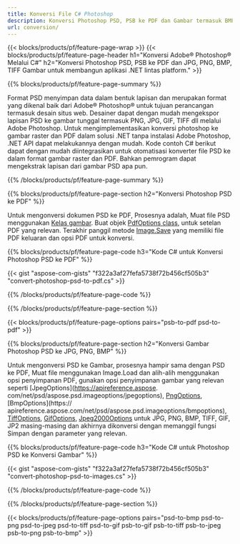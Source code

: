 ```yaml
---
title: Konversi File C# Photoshop
description: Konversi Photoshop PSD, PSB ke PDF dan Gambar termasuk BMP, JPG, PNG, TIFF dengan beberapa baris kode C# melalui perpustakaan .NET.
url: conversion/
---
```


{{< blocks/products/pf/feature-page-wrap >}}
{{< blocks/products/pf/feature-page-header h1="Konversi Adobe® Photoshop® Melalui C#" h2="Konversi Photoshop PSD, PSB ke PDF dan JPG, PNG, BMP, TIFF Gambar untuk membangun aplikasi .NET lintas platform." >}}

{{% blocks/products/pf/feature-page-summary %}}

Format PSD menyimpan data dalam bentuk lapisan dan merupakan format yang dikenal baik dari Adobe® Photoshop® untuk tujuan perancangan termasuk desain situs web. Desainer dapat dengan mudah mengekspor lapisan PSD ke gambar tunggal termasuk PNG, JPG, GIF, TIFF dll melalui Adobe Photoshop. Untuk mengimplementasikan konversi photoshop ke gambar raster dan PDF dalam solusi .NET tanpa instalasi Adobe Photoshop, .NET API dapat melakukannya dengan mudah. Kode contoh C# berikut dapat dengan mudah diintegrasikan untuk otomatisasi konverter file PSD ke dalam format gambar raster dan PDF. Bahkan pemrogram dapat mengekstrak lapisan dari gambar PSD apa pun.


{{% /blocks/products/pf/feature-page-summary %}}

{{% blocks/products/pf/feature-page-section h2="Konversi Photoshop PSD ke PDF" %}}

Untuk mengonversi dokumen PSD ke PDF, Prosesnya adalah, Muat file PSD menggunakan [Kelas gambar](https://apireference.aspose.com/net/psd/aspose.psd/image). Buat objek [PdfOptions class](https://apireference.aspose.com/net/psd/aspose.psd.imageoptions/pdfoptions), untuk setelan PDF yang relevan. Terakhir panggil metode [Image.Save](https://apireference.aspose.com/net/psd/aspose.psd.image/save/methods/3) yang memiliki file PDF keluaran dan opsi PDF untuk konversi.

{{% blocks/products/pf/feature-page-code h3="Kode C# untuk Konversi Photoshop PSD ke PDF" %}}

{{< gist "aspose-com-gists" "f322a3af27fefa5738f72b456cf505b3" "convert-photoshop-psd-to-pdf.cs" >}}

{{% /blocks/products/pf/feature-page-code %}}

{{% /blocks/products/pf/feature-page-section %}}

{{< blocks/products/pf/feature-page-options pairs="psb-to-pdf psd-to-pdf" >}}

{{% blocks/products/pf/feature-page-section h2="Konversi Gambar Photoshop PSD ke JPG, PNG, BMP" %}}

Untuk mengonversi PSD ke Gambar, prosesnya hampir sama dengan PSD ke PDF, Muat file menggunakan Image.Load dan alih-alih menggunakan opsi penyimpanan PDF, gunakan opsi penyimpanan gambar yang relevan seperti [JpegOptions](https://apireference.aspose. com/net/psd/aspose.psd.imageoptions/jpegoptions), [PngOptions](https://apireference.aspose.com/net/psd/aspose.psd.imageoptions/pngoptions), [BmpOptions](https:// apireference.aspose.com/net/psd/aspose.psd.imageoptions/bmpoptions), [TiffOptions](https://apireference.aspose.com/net/psd/aspose.psd.imageoptions/tiffoptions), [GifOptions]( https://apireference.aspose.com/net/psd/aspose.psd.imageoptions/gifoptions), [Jpeg2000Options](https://apireference.aspose.com/net/psd/aspose.psd.imageoptions/jpeg2000options) untuk JPG, PNG, BMP, TIFF, GIF, JP2 masing-masing dan akhirnya dikonversi dengan memanggil fungsi Simpan dengan parameter yang relevan.


{{% blocks/products/pf/feature-page-code h3="Kode C# untuk Photoshop PSD ke Konversi Gambar" %}}

{{< gist "aspose-com-gists" "f322a3af27fefa5738f72b456cf505b3" "convert-photoshop-psd-to-images.cs" >}}

{{% /blocks/products/pf/feature-page-code %}}

{{% /blocks/products/pf/feature-page-section %}}

{{< blocks/products/pf/feature-page-options pairs="psd-to-bmp psd-to-png psd-to-jpeg psd-to-tiff psd-to-gif psb-to-gif psb-to-tiff psb-to-jpeg psb-to-png psb-to-bmp" >}}
